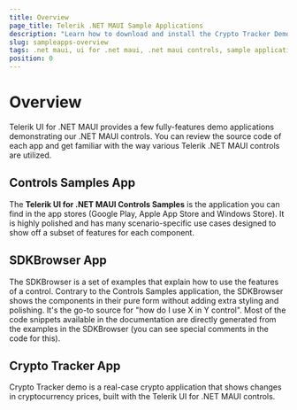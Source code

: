 ```yaml
---
title: Overview
page_title: Telerik .NET MAUI Sample Applications
description: "Learn how to download and install the Crypto Tracker Demo App and check out the Telerik UI for .NET MAUI controls library."
slug: sampleapps-overview
tags: .net maui, ui for .net maui, .net maui controls, sample applications, demos
position: 0
---
```


# Overview

Telerik UI for .NET MAUI provides a few fully-features demo applications demonstrating our .NET MAUI controls. You can review the source code of each app and get familiar with the way various Telerik .NET MAUI controls are utilized.

## Controls Samples App

The **Telerik UI for .NET MAUI Controls Samples** is the application you can find in the app stores (Google Play, Apple App Store and  Windows Store). It is highly polished and has many scenario-specific use cases designed to show off a subset of features for each component.

## SDKBrowser App

The SDKBrowser is a set of examples that explain how to use the features of a control. Contrary to the Controls Samples application, the SDKBrowser shows the components in their pure form without adding extra styling and polishing. It's the go-to source for "how do I use X in Y control". Most of the code snippets available in the documentation are directly generated from the examples in the SDKBrowser (you can see special comments in the code for this).

## Crypto Tracker App 

Crypto Tracker demo is a real-case crypto application that shows changes in cryptocurrency prices, built with the Telerik UI for .NET MAUI controls.
